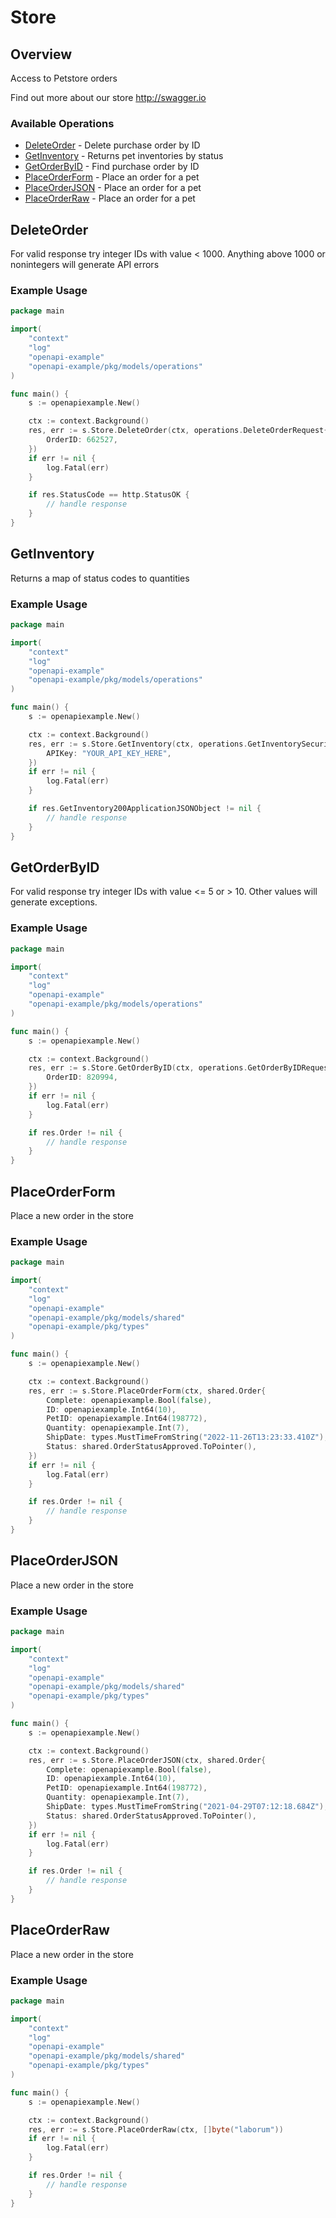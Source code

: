 # Store

## Overview

Access to Petstore orders

Find out more about our store
<http://swagger.io>
### Available Operations

* [DeleteOrder](#deleteorder) - Delete purchase order by ID
* [GetInventory](#getinventory) - Returns pet inventories by status
* [GetOrderByID](#getorderbyid) - Find purchase order by ID
* [PlaceOrderForm](#placeorderform) - Place an order for a pet
* [PlaceOrderJSON](#placeorderjson) - Place an order for a pet
* [PlaceOrderRaw](#placeorderraw) - Place an order for a pet

## DeleteOrder

For valid response try integer IDs with value < 1000. Anything above 1000 or nonintegers will generate API errors

### Example Usage

```go
package main

import(
	"context"
	"log"
	"openapi-example"
	"openapi-example/pkg/models/operations"
)

func main() {
    s := openapiexample.New()

    ctx := context.Background()
    res, err := s.Store.DeleteOrder(ctx, operations.DeleteOrderRequest{
        OrderID: 662527,
    })
    if err != nil {
        log.Fatal(err)
    }

    if res.StatusCode == http.StatusOK {
        // handle response
    }
}
```

## GetInventory

Returns a map of status codes to quantities

### Example Usage

```go
package main

import(
	"context"
	"log"
	"openapi-example"
	"openapi-example/pkg/models/operations"
)

func main() {
    s := openapiexample.New()

    ctx := context.Background()
    res, err := s.Store.GetInventory(ctx, operations.GetInventorySecurity{
        APIKey: "YOUR_API_KEY_HERE",
    })
    if err != nil {
        log.Fatal(err)
    }

    if res.GetInventory200ApplicationJSONObject != nil {
        // handle response
    }
}
```

## GetOrderByID

For valid response try integer IDs with value <= 5 or > 10. Other values will generate exceptions.

### Example Usage

```go
package main

import(
	"context"
	"log"
	"openapi-example"
	"openapi-example/pkg/models/operations"
)

func main() {
    s := openapiexample.New()

    ctx := context.Background()
    res, err := s.Store.GetOrderByID(ctx, operations.GetOrderByIDRequest{
        OrderID: 820994,
    })
    if err != nil {
        log.Fatal(err)
    }

    if res.Order != nil {
        // handle response
    }
}
```

## PlaceOrderForm

Place a new order in the store

### Example Usage

```go
package main

import(
	"context"
	"log"
	"openapi-example"
	"openapi-example/pkg/models/shared"
	"openapi-example/pkg/types"
)

func main() {
    s := openapiexample.New()

    ctx := context.Background()
    res, err := s.Store.PlaceOrderForm(ctx, shared.Order{
        Complete: openapiexample.Bool(false),
        ID: openapiexample.Int64(10),
        PetID: openapiexample.Int64(198772),
        Quantity: openapiexample.Int(7),
        ShipDate: types.MustTimeFromString("2022-11-26T13:23:33.410Z"),
        Status: shared.OrderStatusApproved.ToPointer(),
    })
    if err != nil {
        log.Fatal(err)
    }

    if res.Order != nil {
        // handle response
    }
}
```

## PlaceOrderJSON

Place a new order in the store

### Example Usage

```go
package main

import(
	"context"
	"log"
	"openapi-example"
	"openapi-example/pkg/models/shared"
	"openapi-example/pkg/types"
)

func main() {
    s := openapiexample.New()

    ctx := context.Background()
    res, err := s.Store.PlaceOrderJSON(ctx, shared.Order{
        Complete: openapiexample.Bool(false),
        ID: openapiexample.Int64(10),
        PetID: openapiexample.Int64(198772),
        Quantity: openapiexample.Int(7),
        ShipDate: types.MustTimeFromString("2021-04-29T07:12:18.684Z"),
        Status: shared.OrderStatusApproved.ToPointer(),
    })
    if err != nil {
        log.Fatal(err)
    }

    if res.Order != nil {
        // handle response
    }
}
```

## PlaceOrderRaw

Place a new order in the store

### Example Usage

```go
package main

import(
	"context"
	"log"
	"openapi-example"
	"openapi-example/pkg/models/shared"
	"openapi-example/pkg/types"
)

func main() {
    s := openapiexample.New()

    ctx := context.Background()
    res, err := s.Store.PlaceOrderRaw(ctx, []byte("laborum"))
    if err != nil {
        log.Fatal(err)
    }

    if res.Order != nil {
        // handle response
    }
}
```
